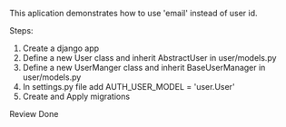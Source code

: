 This aplication demonstrates how to use 'email' instead of user id.

Steps:
1. Create a django app
2. Define a new User class and inherit AbstractUser in user/models.py
3. Define a new UserManger class and inherit BaseUserManager in user/models.py
4. In settings.py file add AUTH_USER_MODEL = 'user.User'
5. Create and Apply migrations

Review Done